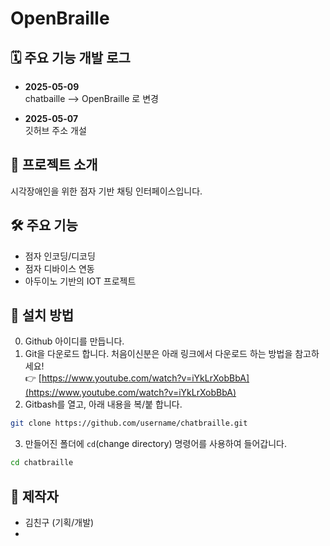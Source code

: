 # OpenBraille

## 🗓️ 주요 기능 개발 로그
- **2025-05-09**  
  chatbaille --> OpenBraille 로 변경

- **2025-05-07**  
  깃허브 주소 개설
  

## 📘 프로젝트 소개
시각장애인을 위한 점자 기반 채팅 인터페이스입니다.

## 🛠 주요 기능
- 점자 인코딩/디코딩
- 점자 디바이스 연동
- 아두이노 기반의 IOT 프로젝트

## 🧾 설치 방법
0. Github 아이디를 만듭니다.
1. Git을 다운로드 합니다.
   처음이신분은 아래 링크에서 다운로드 하는 방법을 참고하세요!  
👉 [https://www.youtube.com/watch?v=iYkLrXobBbA](https://www.youtube.com/watch?v=iYkLrXobBbA)
2. Gitbash를 열고, 아래 내용을 복/붙 합니다.
```bash
git clone https://github.com/username/chatbraille.git
```
3. 만들어진 폴더에 `cd`(change directory) 명령어를 사용하여 들어갑니다.
```bash
cd chatbraille
```

## 👤 제작자
- 김친구 (기획/개발)
- 
